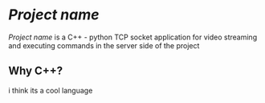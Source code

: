 # *Project name*
*Project name*  is a C++ - python TCP socket application for video streaming and executing commands in the server side of the project

## Why C++?
i think its a cool language
